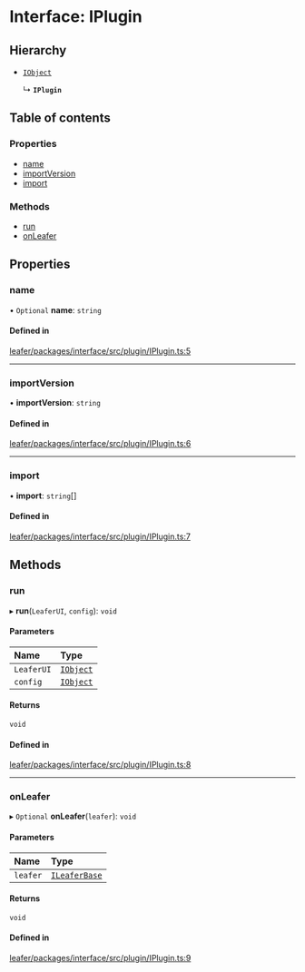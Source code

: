 # Interface: IPlugin

## Hierarchy

- [`IObject`](IObject.md)

  ↳ **`IPlugin`**

## Table of contents

### Properties

- [name](IPlugin.md#name)
- [importVersion](IPlugin.md#importversion)
- [import](IPlugin.md#import)

### Methods

- [run](IPlugin.md#run)
- [onLeafer](IPlugin.md#onleafer)

## Properties

### name

• `Optional` **name**: `string`

#### Defined in

[leafer/packages/interface/src/plugin/IPlugin.ts:5](https://github.com/leaferjs/leafer/blob/c7e50b8/packages/interface/src/plugin/IPlugin.ts#L5)

___

### importVersion

• **importVersion**: `string`

#### Defined in

[leafer/packages/interface/src/plugin/IPlugin.ts:6](https://github.com/leaferjs/leafer/blob/c7e50b8/packages/interface/src/plugin/IPlugin.ts#L6)

___

### import

• **import**: `string`[]

#### Defined in

[leafer/packages/interface/src/plugin/IPlugin.ts:7](https://github.com/leaferjs/leafer/blob/c7e50b8/packages/interface/src/plugin/IPlugin.ts#L7)

## Methods

### run

▸ **run**(`LeaferUI`, `config`): `void`

#### Parameters

| Name | Type |
| :------ | :------ |
| `LeaferUI` | [`IObject`](IObject.md) |
| `config` | [`IObject`](IObject.md) |

#### Returns

`void`

#### Defined in

[leafer/packages/interface/src/plugin/IPlugin.ts:8](https://github.com/leaferjs/leafer/blob/c7e50b8/packages/interface/src/plugin/IPlugin.ts#L8)

___

### onLeafer

▸ `Optional` **onLeafer**(`leafer`): `void`

#### Parameters

| Name | Type |
| :------ | :------ |
| `leafer` | [`ILeaferBase`](ILeaferBase.md) |

#### Returns

`void`

#### Defined in

[leafer/packages/interface/src/plugin/IPlugin.ts:9](https://github.com/leaferjs/leafer/blob/c7e50b8/packages/interface/src/plugin/IPlugin.ts#L9)
